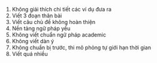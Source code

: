 1. Không giải thích chi tiết các ví dụ đưa ra
2. Viết 3 đoạn thân bài
3. Viết câu chủ đề không hoàn thiện
4. Nền tảng ngữ pháp yếu
5. Không viết chuẩn ngữ pháp academic
6. Không viết dàn ý
7. Không chuẩn bị trước, thi mô phỏng tự giới hạn thời gian
8. Viết quá nhiều